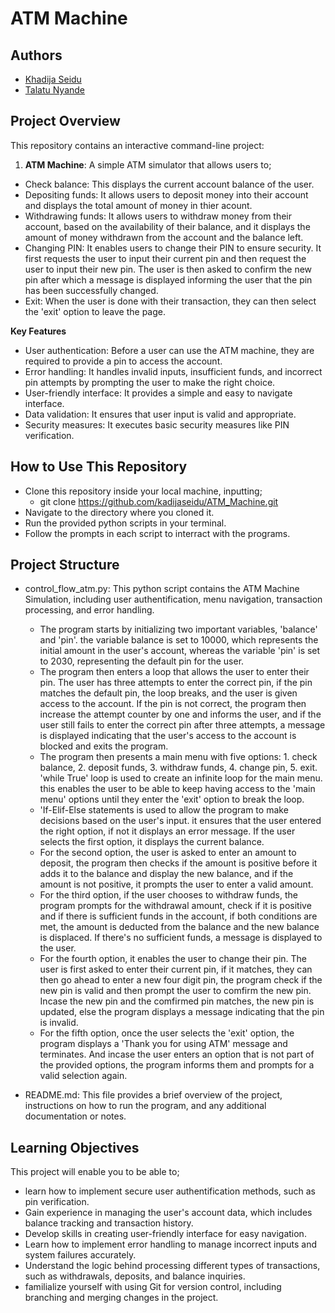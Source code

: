 # ATM Machine


## Authors
* [Khadija Seidu](https://github.com/kadijaseidu)
* [Talatu Nyande](https://github.com/talatunyande)

## Project Overview

This repository contains an interactive command-line project:

1. **ATM Machine**: A simple ATM simulator that allows users to; 
* Check balance: This displays the current account balance of the user.
* Depositing funds: It allows users to deposit money into their account and displays the total 
  amount of money in thier acount.
* Withdrawing funds: It allows users to withdraw money from their account, based on the availability
  of their balance, and it displays the amount of money withdrawn from the account and the balance left.
* Changing PIN: It enables users to change their PIN to ensure security. It first requests the user to input
   their current pin and then request the user to input their new pin. The user is then asked to confirm the
   new pin after which a message is displayed informing the user that the pin has been successfully changed.
* Exit: When the user is done with their transaction, they can then select the 'exit' option to leave the page.
 
 **Key Features**
* User authentication: Before a user can use the ATM machine, they are required to provide a pin to access the account.
* Error handling: It handles invalid inputs, insufficient funds, and incorrect pin attempts by prompting the user to make
   the right choice.
* User-friendly interface: It provides a simple and easy to navigate interface.
* Data validation: It ensures that user input is valid and appropriate.
* Security measures: It executes basic security measures like PIN verification.

## How to Use This Repository

* Clone this repository inside your local machine, inputting;
   - git clone https://github.com/kadijaseidu/ATM_Machine.git
* Navigate to the directory where you cloned it.
* Run the provided python scripts in your terminal.
* Follow the prompts in each script to interract with the programs.

## Project Structure

* control_flow_atm.py: This python script contains the ATM Machine Simulation, including user authentification, menu navigation, 
  transaction processing, and error handling.
   - The program starts by initializing two important variables, 'balance' and 'pin'. the variable balance is set to 10000, which represents the initial amount in the user's account, whereas the variable 'pin' is set to 2030, representing the default pin for the user.
   - The program then enters a loop that allows the user to enter their pin. The user has three attempts to enter the correct pin, if the pin matches the default pin, the loop breaks, and the user is given access to the account. If the pin is not correct, the program then increase the attempt counter by one and informs the user, and if the user still fails to enter the correct pin after three attempts, a message is displayed indicating that the user's access to the account is blocked and exits the program.
   - The program then presents a main menu with five options: 1. check balance, 2. deposit funds, 3. withdraw funds, 4. change pin, 5. exit. 'while True' loop is used to create an infinite loop for the main menu. this enables the user to be able to keep having access to the 'main menu' options until they enter the 'exit' option to break the loop.
   - 'If-Elif-Else statements is used to allow the program to make decisions based on the user's input. it ensures that the user entered the right option, if not it displays an error message. If the user selects the first option, it displays the current balance.
   - For the second option, the user is asked to enter an amount to deposit, the program then checks if the amount is positive before it adds it to the balance and display the new balance, and if the amount is not positive, it prompts the user to enter a valid amount.
   - For the third option, if the user chooses to withdraw funds, the program prompts for the withdrawal amount, check if it is positive and if there is sufficient funds in the account, if both conditions are met, the amount is deducted from the balance and the new balance is displaced. If there's no sufficient funds, a message is displayed to the user.
   - For the fourth option, it enables the user to change their pin. The user is first asked to enter their current pin, if it matches, they can then go ahead to enter a new four digit pin, the program check if the new pin is valid and then prompt the user to comfirm the new pin. Incase the new pin and the comfirmed pin matches, the new pin is updated, else the program displays a message indicating that the pin is invalid.
   - For the fifth option, once the user selects the 'exit' option, the program displays a 'Thank you for using ATM' message and terminates. And incase the user enters an option that is not part of the provided options, the program informs them and prompts for a valid selection again.

* README.md: This file provides a brief overview of the project, instructions on how to run the program, and any additional documentation or notes.

## Learning Objectives

 This project will enable you to be able to;
 * learn how to implement secure user authentification methods, such as pin verification.
 * Gain experience in managing the user's account data, which includes balance tracking and transaction history.
 * Develop skills in creating user-friendly interface for easy navigation.
 * Learn how to implement error handling to manage incorrect inputs and system failures accurately.
 * Understand the logic behind processing different types of transactions, such as withdrawals, deposits, and balance inquiries.
 * familialize yourself with using Git for version control, including branching and merging changes in the project.